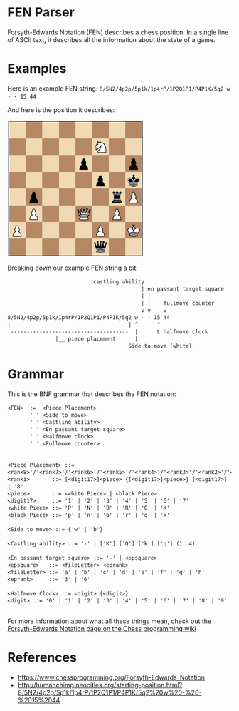 # FEN Parser

Forsyth-Edwards Notation (FEN) describes a chess position.
In a single line of ASCII text, it describes all the information 
about the state of a game.

# Examples

Here is an example FEN string: `8/5N2/4p2p/5p1k/1p4rP/1P2Q1P1/P4P1K/5q2 w - - 15 44`

And here is the position it describes:

![chess-position-1.png](chess-position-1.png)

Breaking down our example FEN string a bit:


```
                           castling ability
                                          | en passant target square
                                          | |    
                                          | |    fullmove counter
										  v v    v
8/5N2/4p2p/5p1k/1p4rP/1P2Q1P1/P4P1K/5q2 w - - 15 44
|                                     | ^      ^
 -------------------------------------  |      L halfmove clock
               |__ piece placement      |
                                      Side to move (white)
```
 
# Grammar

This is the BNF grammar that describes the FEN notation:

```
<FEN> ::=  <Piece Placement>
       ' ' <Side to move>
       ' ' <Castling ability>
       ' ' <En passant target square>
       ' ' <Halfmove clock>
       ' ' <Fullmove counter>


<Piece Placement> ::= <rank8>'/'<rank7>'/'<rank6>'/'<rank5>'/'<rank4>'/'<rank3>'/'<rank2>'/'<rank1>
<ranki>       ::= [<digit17>]<piece> {[<digit17>]<piece>} [<digit17>] | '8'
<piece>       ::= <white Piece> | <black Piece>
<digit17>     ::= '1' | '2' | '3' | '4' | '5' | '6' | '7'
<white Piece> ::= 'P' | 'N' | 'B' | 'R' | 'Q' | 'K'
<black Piece> ::= 'p' | 'n' | 'b' | 'r' | 'q' | 'k'

<Side to move> ::= {'w' | 'b'}

<Castling ability> ::= '-' | ['K'] ['Q'] ['k'] ['q'] (1..4)

<En passant target square> ::= '-' | <epsquare>
<epsquare>   ::= <fileLetter> <eprank>
<fileLetter> ::= 'a' | 'b' | 'c' | 'd' | 'e' | 'f' | 'g' | 'h'
<eprank>     ::= '3' | '6'

<Halfmove Clock> ::= <digit> {<digit>}
<digit> ::= '0' | '1' | '2' | '3' | '4' | '5' | '6' | '7' | '8' | '9'


```

For more information about what all these things mean, check out the [Forsyth-Edwards Notation page on the Chess programming wiki](https://www.chessprogramming.org/Forsyth-Edwards_Notation)


# References

- https://www.chessprogramming.org/Forsyth-Edwards_Notation
- http://humanchimp.neocities.org/starting-position.html?8/5N2/4p2p/5p1k/1p4rP/1P2Q1P1/P4P1K/5q2%20w%20-%20-%2015%2044
